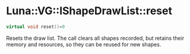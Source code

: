 # Luna::VG::IShapeDrawList::reset

```c++
virtual void reset()=0
```

Resets the draw list. The call clears all shapes recorded, but retains their memory and resources, so they can be reused for new shapes. 

